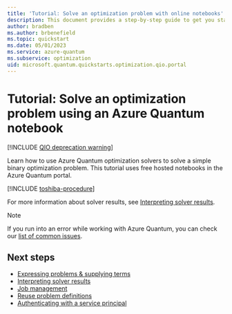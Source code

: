 ```yaml
---
title: 'Tutorial: Solve an optimization problem with online notebooks'
description: This document provides a step-by-step guide to get you started with optimization in the Azure Quantum portal
author: bradben
ms.author: brbenefield
ms.topic: quickstart
ms.date: 05/01/2023
ms.service: azure-quantum
ms.subservice: optimization
uid: microsoft.quantum.quickstarts.optimization.qio.portal
---
```


# Tutorial: Solve an optimization problem using an Azure Quantum notebook

[!INCLUDE [QIO deprecation warning](includes/qio-deprecate-warning.md)]

Learn how to use Azure Quantum optimization solvers to solve a simple binary optimization problem. This tutorial uses free hosted notebooks in the Azure Quantum portal.


[!INCLUDE [toshiba-procedure](includes/quickstart-qio-include-toshiba-portal.md)]


For more information about solver results, see [Interpreting solver results](xref:microsoft.quantum.optimization.understand-solver-results).

> [!NOTE]
> If you run into an error while working with Azure Quantum, you can check our [list of common issues](xref:microsoft.quantum.azure.common-issues).

## Next steps

- [Expressing problems & supplying terms](xref:microsoft.quantum.optimization.express-problem)
- [Interpreting solver results](xref:microsoft.quantum.optimization.understand-solver-results)
- [Job management](xref:microsoft.quantum.optimization.job-management)
- [Reuse problem definitions](xref:microsoft.quantum.optimization.reuse-problem-definitions)
- [Authenticating with a service principal](xref:microsoft.quantum.optimization.authenticate-service-principal)
